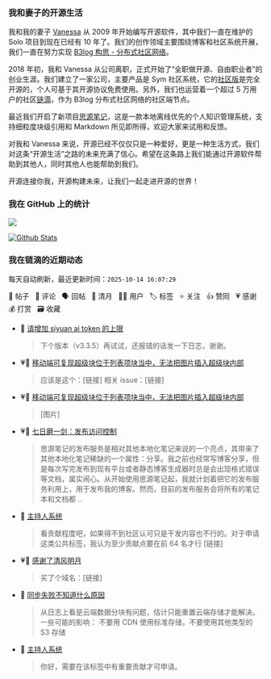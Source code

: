 ### 我和妻子的开源生活

我和我的妻子 [Vanessa](https://github.com/Vanessa219) 从 2009 年开始编写开源软件，其中我们一直在维护的 Solo 项目到现在已经有 10 年了。我们的创作领域主要围绕博客和社区系统开展，我们一直在努力实现 [B3log 构思 - 分布式社区网络](https://ld246.com/article/1546941897596)。

2018 年初，我和 Vanessa 从公司离职，正式开始了“全职做开源、自由职业者”的创业生涯。我们建立了一家公司，主要产品是 Sym 社区系统，它的[社区版](https://github.com/88250/symphony)是完全开源的，个人可基于其开源协议免费使用。另外，我们也运营着一个超过 5 万用户的社区[链滴](https://ld246.com)，作为 B3log 分布式社区网络的社区端节点。

最近我们开启了新项目[思源笔记](https://github.com/siyuan-note/siyuan)，这是一款本地离线优先的个人知识管理系统，支持细粒度块级引用和 Markdown 所见即所得，欢迎大家来试用和反馈。

对我和 Vanessa 来说，开源已经不仅仅只是一种爱好，更是一种生活方式，我们对这条“开源生活”之路的未来充满了信心。希望在这条路上我们能通过开源软件帮助到其他人，同时其他人也能帮助到我们。

开源连接你我，开源构建未来，让我们一起走进开源的世界！

### 我在 GitHub 上的统计

<a title="Hits" target="_blank" href="https://github.com/88250/88250"><img src="https://hits.b3log.org/88250/88250.svg"></a>

[![Github Stats](https://github-readme-stats.vercel.app/api?username=88250&theme=tokyonight&show_icons=true)](https://github.com/88250)

<!--events start -->

### 我在链滴的近期动态

每天自动刷新，最近更新时间：`2025-10-14 16:07:29`

📝 帖子 &nbsp; 💬 评论 &nbsp; 🗣 回帖 &nbsp; 🌙 清月 &nbsp; 👨‍💻 用户 &nbsp; 🏷️ 标签 &nbsp; ⭐️ 关注 &nbsp; 👍 赞同 &nbsp; 💗 感谢 &nbsp; 💰 打赏 &nbsp; 🗃 收藏

* 💬 [请增加 siyuan ai token 的上限](https://ld246.com/article/1760404351939/comment/1760416303341#comments)

  > 下个版本（v3.3.5）再试试，还报错的话发一下日志，谢谢。
* 💗💬 [移动端可复现超级块位于列表项块当中，无法把图片插入超级块内部](https://ld246.com/article/1760264359682/comment/1760266813867#comments)

  > 应该是这个：[链接] 相关 issue：[链接]
* 💗📝 [移动端可复现超级块位于列表项块当中，无法把图片插入超级块内部](https://ld246.com/article/1760264359682)

  > [图片]
* 💗📝 [七日磨一剑：发布访问控制](https://ld246.com/article/1760276429987)

  > 思源笔记的发布服务是相对其他本地化笔记来说的一个亮点，其带来了其他本地化笔记稀缺的一个属性：分享。我之前也经常写博客分享，但是每次写完发布到现有平台或者静态博客生成器时总是会出现格式错误等文档，属实闹心。从开始使用思源笔记起，我就计划着把它的发布服务利用上，用于发布我的博客。然而，目前的发布服务会将所有的笔记本和文档都 ..
* 💬 [主持人系统](https://ld246.com/article/1591172128000/comment/1760087201958#comments)

  > 看贡献程度吧，如果得不到社区认可只是干发内容也不行的。对于申请这类公共标签，我认为至少贡献点要在前 64 名才行 [链接]
* 💗🌙 [感谢了清风明月](https://ld246.com/member/zxkmm/breezemoons/1759844643312)

  > 买了个域名：[链接]
* 💬 [同步失败不知道什么原因](https://ld246.com/article/1759766330790/comment/1759837947993#comments)

  > 从日志上看是云端数据分块有问题，估计只能重置云端存储才能解决。一些可能的影响： 不要用 CDN 使用标准存储，不要使用其他类型的 S3 存储
* 💬 [主持人系统](https://ld246.com/article/1591172128000/comment/1759820793224#comments)

  > 你好，需要在该标签中有重要贡献才可申请。


<!--events end -->
